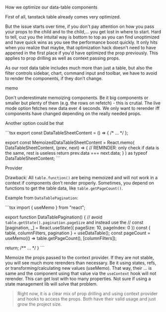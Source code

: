 How we optimize our data-table components

First of all, tanstack table already comes very optimized.

But the issue starts over time, if you don't pay attention on how you pass your props to the child and to the child,... you get lost in where to start. Hard to tell, cuz you the intuital way is bottom to top as you can find unoptimized and have quick wins as you see the performance boost quickly. It only hits when you realize that maybe, that optimization hack doesn't need to have appened in the first place if you'd have optimized the prop previously. This applies to prop drilling as well as context passing props.

As our root data table includes much more than just a table, but also the filter controls sidebar, chart, command input and toolbar, we have to avoid to render the components, if they don’t change.

memo

Don't underestimate memoizing components. Be it big components or smaller but plenty of them (e.g. the rows on refetch) - this is crutial. The live mode option fetches new data ever 4 seconds. We only want to rerender iff components have changed depending on the really needed props.

Another option could be that

\`\`\`tsx
export const DataTableSheetContent = () => {
  /* ... */
};

export const MemoizedDataTableSheetContent = React.memo(
  DataTableSheetContent,
  (prev, next) => {
    // REMINDER: only check if data is the same, rest is useless
    return prev.data === next.data;
  }
) as typeof DataTableSheetContent;
\`\`\`

Provider

Drawback: All `table.function()` are being memoized and will not work in a context if components don’t render properly. Sometimes, you depend on functions to get the table data, like `table.getPageCount()`.

Example from `DataTablePagination`:

\`\`\`tsx
import { useMemo } from "react";

export function DataTablePagination() {
  // avoid `table.getState().pagination.pageSize` and instead use the
  // const [pagination, _] = React.useState<PaginationState>({ pageSize: 10, pageIndex: 0 })
  const { table, columnFilters, pagination } = useDataTable();
  const pageCount = useMemo(() => table.getPageCount(), [columnFilters]);

  return; /** ... */
}
\`\`\`

Memoize the props passed to the context provider. If they are not stable, you will see much more rerenders than necessary. Be it using states, refs, or transforming/calculating new values (useMemo). That way, their ... is same and the component using that value via the `useContext` hook will not rerender. This can get lost with too many properties. Not sure if using a state management lib will solve that problem.

> Right now, it is a clear mix of prop drilling and using context provider and hooks to access the props. Both have their valid usage and just grow the project size.
